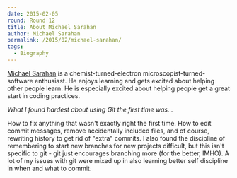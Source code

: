 ```yaml
---
date: 2015-02-05
round: Round 12
title: About Michael Sarahan
author: Michael Sarahan
permalink: /2015/02/michael-sarahan/
tags:
  - Biography
---
```

[Michael Sarahan](http://t3hmikez0r.com) is a chemist-turned-electron
microscopist-turned-software enthusiast.  He enjoys learning and gets
excited about helping other people learn.  He is especially excited about
helping people get a great start in coding practices.

*What I found hardest about using Git the first time was...*

How to fix anything that wasn't exactly right the first time.  How to edit
commit messages, remove accidentally included files, and of course, rewriting
history to get rid of "extra" commits.  I also found the discipline of
remembering to start new branches for new projects difficult, but this isn't
specific to git - git just encourages branching more (for the better, IMHO).  A
lot of my issues with git were mixed up in also learning better self discipline
in when and what to commit.

